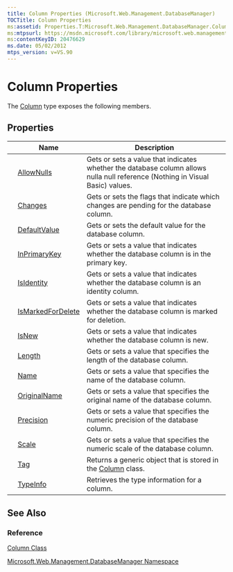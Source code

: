 ```yaml
---
title: Column Properties (Microsoft.Web.Management.DatabaseManager)
TOCTitle: Column Properties
ms:assetid: Properties.T:Microsoft.Web.Management.DatabaseManager.Column
ms:mtpsurl: https://msdn.microsoft.com/library/microsoft.web.management.databasemanager.column_properties(v=VS.90)
ms:contentKeyID: 20476629
ms.date: 05/02/2012
mtps_version: v=VS.90
---
```


# Column Properties

The [Column](column-class-microsoft-web-management-databasemanager.md) type exposes the following members.

## Properties

||Name|Description|
|--- |--- |--- |
||[AllowNulls](column-allownulls-property-microsoft-web-management-databasemanager.md)|Gets or sets a value that indicates whether the database column allows nulla null reference (Nothing in Visual Basic) values.|
||[Changes](column-changes-property-microsoft-web-management-databasemanager.md)|Gets or sets the flags that indicate which changes are pending for the database column.|
||[DefaultValue](column-defaultvalue-property-microsoft-web-management-databasemanager.md)|Gets or sets the default value for the database column.|
||[InPrimaryKey](column-inprimarykey-property-microsoft-web-management-databasemanager.md)|Gets or sets a value that indicates whether the database column is in the primary key.|
||[IsIdentity](column-isidentity-property-microsoft-web-management-databasemanager.md)|Gets or sets a value that indicates whether the database column is an identity column.|
||[IsMarkedForDelete](column-ismarkedfordelete-property-microsoft-web-management-databasemanager.md)|Gets or sets a value that indicates whether the database column is marked for deletion.|
||[IsNew](column-isnew-property-microsoft-web-management-databasemanager.md)|Gets or sets a value that indicates whether the database column is new.|
||[Length](column-length-property-microsoft-web-management-databasemanager.md)|Gets or sets a value that specifies the length of the database column.|
||[Name](column-name-property-microsoft-web-management-databasemanager.md)|Gets or sets a value that specifies the name of the database column.|
||[OriginalName](column-originalname-property-microsoft-web-management-databasemanager.md)|Gets or sets a value that specifies the original name of the database column.|
||[Precision](column-precision-property-microsoft-web-management-databasemanager.md)|Gets or sets a value that specifies the numeric precision of the database column.|
||[Scale](column-scale-property-microsoft-web-management-databasemanager.md)|Gets or sets a value that specifies the numeric scale of the database column.|
||[Tag](column-tag-property-microsoft-web-management-databasemanager.md)|Returns a generic object that is stored in the [Column](column-class-microsoft-web-management-databasemanager.md) class.|
||[TypeInfo](column-typeinfo-property-microsoft-web-management-databasemanager.md)|Retrieves the type information for a column.|


## See Also

### Reference

[Column Class](column-class-microsoft-web-management-databasemanager.md)

[Microsoft.Web.Management.DatabaseManager Namespace](microsoft-web-management-databasemanager-namespace.md)

